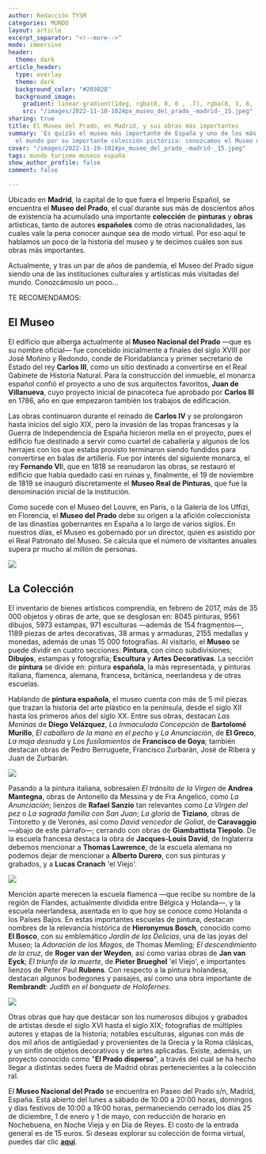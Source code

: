 ```yaml
---
author: Redacción TYSM
categories: MUNDO
layout: article
excerpt_separator: "<!--more-->"
mode: immersive
header:
  theme: dark
article_header:
  type: overlay
  theme: dark
  background_color: "#203028"
  background_image:
    gradient: linear-gradient(1deg, rgba(0, 0, 0 , .7), rgba(8, 3, 8, .9))
    src: "/images/2022-11-10-1024px_museo_del_prado_-madrid-_15.jpeg"
sharing: true
title: El Museo del Prado, en Madrid, y sus obras más importantes
summary: 'Es quizás el museo más importante de España y uno de los más visitados en
  el mundo por su importante colección pictórica: conozcamos el Museo del Prado'
cover: "/images/2022-11-10-1024px_museo_del_prado_-madrid-_15.jpeg"
tags: mundo turismo museos españa
show_author_profile: false
comment: false

---
```

Ubicado en **Madrid**, la capital de lo que fuera el Imperio Español, se encuentra el **Museo del Prado**, el cual durante sus más de doscientos años de existencia ha acumulado una importante **colección** de **pinturas** y **obras** artísticas, tanto de autores **españoles** como de otras nacionalidades, las cuales vale la pena conocer aunque sea de modo virtual. Por eso aquí te hablamos un poco de la historia del museo y te decimos cuáles son sus obras más importantes.

Actualmente, y tras un par de años de pandemia, el Museo del Prado sigue siendo una de las instituciones culturales y artísticas más visitadas del mundo. Conozcámoslo un poco…

TE RECOMENDAMOS:

## El Museo

El edificio que alberga actualmente al **Museo Nacional del Prado** —que es su nombre oficial— fue concebido inicialmente a finales del siglo XVIII por José Moñino y Redondo, conde de Floridablanca y primer secretario de Estado del rey **Carlos III**, como un sitio destinado a convertirse en el Real Gabinete de Historia Natural. Para la construcción del inmueble, el monarca español confió el proyecto a uno de sus arquitectos favoritos, **Juan de Villanueva**, cuyo proyecto inicial de pinacoteca fue aprobado por **Carlos III** en 1786, año en que empezaron también los trabajos de edificación.

Las obras continuaron durante el reinado de **Carlos IV** y se prolongaron hasta inicios del siglo XIX, pero la invasión de las tropas francesas y la Guerra de Independencia de España hicieron mella en el proyecto, pues el edificio fue destinado a servir como cuartel de caballería y algunos de los herrajes con los que estaba provisto terminaron siendo fundidos para convertirse en balas de artillería. Fue por interés del siguiente monarca, el rey **Fernando VI**I, que en 1818 se reanudaron las obras, se restauró el edificio que había quedado casi en ruinas y, finalmente, el 19 de noviembre de 1819 se inauguró discretamente el **Museo Real de Pinturas**, que fue la denominación inicial de la institución.

Como sucede con el Museo del Louvre, en París, o la Galería de los Uffizi, en Florencia, el **Museo del Prado** debe su origen a la afición coleccionista de las dinastías gobernantes en España a lo largo de varios siglos. En nuestros días, el Museo es gobernado por un director, quien es asistido por el Real Patronato del Museo. Se calcula que el número de visitantes anuales supera pr mucho al millón de personas.

![](https://upload.wikimedia.org/wikipedia/commons/thumb/d/d2/Vista_general_Museo_del_Prado.JPG/1024px-Vista_general_Museo_del_Prado.JPG)

## La Colección

El inventario de bienes artísticos comprendía, en febrero de 2017, más de 35 000 objetos y obras de arte, que se desglosan en: 8045 pinturas, 9561 dibujos, 5973 estampas, 971 esculturas —además de 154 fragmentos—, 1189 piezas de artes decorativas, 38 armas y armaduras, 2155 medallas y monedas, además de unas 15 000 fotografías. Al visitarlo, el **Museo** se puede dividir en cuatro secciones: **Pintura**, con cinco subdivisiones; **Dibujos**, estampas y fotografía; **Escultura** y **Artes Decorativas**. La sección de **pintura** se divide en: pintura **española**, la más representada, y pinturas italiana, flamenca, alemana, francesa, británica, neerlandesa y de otras escuelas.

Hablando de **pintura española**, el museo cuenta con más de 5 mil piezas que trazan la historia del arte plástico en la península, desde el siglo XII hasta los primeros años del siglo XX. Entre sus obras, destacan _Las Meninas_ de **Diego Velázquez**, _La Inmaculada Concepción_ de **Bartolomé Murillo**, _El caballero de la mano en el pecho_ y _La Anunciación_, de **El Greco**, _La maja desnuda_ y _Los fusilamientos_ de **Francisco de Goya**; también destacan obras de Pedro Berruguete, Francisco Zurbarán, José de Ribera y Juan de Zurbarán.

![](https://upload.wikimedia.org/wikipedia/commons/thumb/9/99/Las_Meninas_01.jpg/889px-Las_Meninas_01.jpg)

Pasando a la pintura italiana, sobresalen _El tránsito de la Virgen_ de **Andrea Mantegna**, obras de Antonello da Messina y de Fra Angelico, como _La Anunciación_; lienzos de **Rafael Sanzio** tan relevantes como _La Virgen del pez_ o _La sagrada familia con San Juan_; _La gloria_ de **Tiziano**, obras de Tintoretto y de Veronés, así como _David vencedor de Goliat_, de **Caravaggio** —abajo de este párrafo—; cerrando con obras de **Giambattista Tiepolo**. De la escuela francesa destaca la obra de **Jacques-Louis David**, de Inglaterra debemos mencionar a **Thomas Lawrence**, de la escuela alemana no podemos dejar de mencionar a **Alberto Durero**, con sus pinturas y grabados, y a **Lucas Cranach** 'el Viejo'.

![](https://upload.wikimedia.org/wikipedia/commons/thumb/6/6b/David_and_Goliath_by_Caravaggio.jpg/908px-David_and_Goliath_by_Caravaggio.jpg)

Mención aparte merecen la escuela flamenca —que recibe su nombre de la región de Flandes, actualmente dividida entre Bélgica y Holanda—, y la escuela neerlandesa, asentada en lo que hoy se conoce como Holanda o los Países Bajos. En estas importantes escuelas de pintura, destacan nombres de la relevancia histórica de **Hieronymus Bosch**, conocido como **El Bosco**, con su emblemático _Jardín de las Delicias_, una de las joyas del Museo; la _Adoración de los Magos_, de Thomas Memling; _El descendimiento de la cruz_, de **Roger van der Weyden**, así como varias obras de **Jan van Eyck**; _El triunfo de la muerte_, de **Pieter Brueghel** 'el Viejo', e importantes lienzos de Peter Paul **Rubens**. Con respecto a la pintura holandesa, destacan algunos bodegones y paisajes, así como una obra importante de **Rembrandt**: _Judith en el banquete de Holofernes_.

![](https://upload.wikimedia.org/wikipedia/commons/thumb/a/ae/El_jard%C3%ADn_de_las_Delicias%2C_de_El_Bosco.jpg/1024px-El_jard%C3%ADn_de_las_Delicias%2C_de_El_Bosco.jpg)

Otras obras que hay que destacar son los numerosos dibujos y grabados de artistas desde el siglo XVI hasta el siglo XIX; fotografías de múltiples autores y etapas de la historia; notables esculturas, algunas con más de dos mil años de antigüedad y provenientes de la Grecia y la Roma clásicas, y un sinfín de objetos decorativos y de artes aplicadas. Existe, además, un proyecto conocido como "**El Prado disperso**", a través del cual se ha hecho llegar a distintas sedes fuera de Madrid obras pertenecientes a la colección ral.

El **Museo Nacional del Prado** se encuentra en Paseo del Prado s/n, Madrid, España. Está abierto del lunes a sábado de 10:00 a 20:00 horas, domingos y días festivos de 10:00 a 19:00 horas, permaneciendo cerrado los días 25 de diciembre, 1 de enero y 1 de mayo, con reducción de horario en Nochebuena, en Noche Vieja y en Día de Reyes. El costo de la entrada general es de 15 euros. Si deseas explorar su colección de forma virtual, puedes dar clic [**aquí**](https://www.museodelprado.es/coleccion/obras-de-arte).